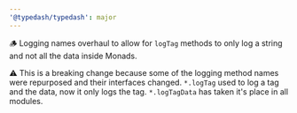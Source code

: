 ```yaml
---
'@typedash/typedash': major
---
```


🪵 Logging names overhaul to allow for `logTag` methods to only log a string and not all the data inside Monads.

⚠️ This is a breaking change because some of the logging method names were repurposed and their interfaces changed. `*.logTag` used to log a tag and the data, now it only logs the tag. `*.logTagData` has taken it's place in all modules.
